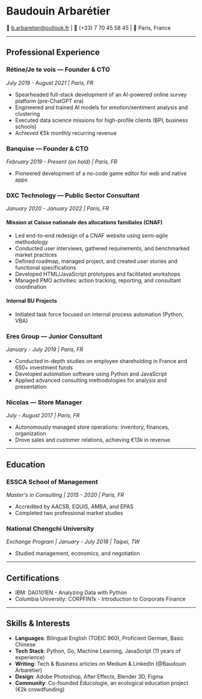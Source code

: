 # Baudouin Arbarétier
📧 b.arbaretier@outlook.fr | 📱 (+33) 7 70 45 58 45 | 📍 Paris, France

---

## Professional Experience

### Rétine/Je te vois — Founder & CTO
*July 2019 - August 2021 | Paris, FR*

- Spearheaded full-stack development of an AI-powered online survey platform (pre-ChatGPT era)
- Engineered and trained AI models for emotion/sentiment analysis and clustering
- Executed data science missions for high-profile clients (BPI, business schools)
- Achieved €5k monthly recurring revenue

### Banquise — Founder & CTO
*February 2019 - Present (on hold) | Paris, FR*

- Pioneered development of a no-code game editor for web and native apps

### DXC Technology — Public Sector Consultant
*January 2020 - January 2022 | Paris, FR*

#### Mission at Caisse nationale des allocations familiales (CNAF)
- Led end-to-end redesign of a CNAF website using semi-agile methodology
- Conducted user interviews, gathered requirements, and benchmarked market practices
- Defined roadmap, managed project, and created user stories and functional specifications
- Developed HTML/JavaScript prototypes and facilitated workshops
- Managed PMO activities: action tracking, reporting, and consultant coordination

#### Internal BU Projects
- Initiated task force focused on internal process automation (Python, VBA)

### Eres Group — Junior Consultant
*January - July 2019 | Paris, FR*

- Conducted in-depth studies on employee shareholding in France and 650+ investment funds
- Developed automation software using Python and JavaScript
- Applied advanced consulting methodologies for analysis and presentation

### Nicolas — Store Manager
*July - August 2017 | Paris, FR*

- Autonomously managed store operations: inventory, finances, organization
- Drove sales and customer relations, achieving €13k in revenue

---

## Education

### ESSCA School of Management
*Master's in Consulting | 2015 - 2020 | Paris, FR*
- Accredited by AACSB, EQUIS, AMBA, and EPAS
- Completed two professional market studies

### National Chengchi University
*Exchange Program | January - July 2018 | Taipei, TW*
- Studied management, economics, and negotiation

---

## Certifications

- IBM: DA0101EN - Analyzing Data with Python
- Columbia University: CORPFIN1x - Introduction to Corporate Finance

---

## Skills & Interests

- **Languages**: Bilingual English (TOEIC 960), Proficient German, Basic Chinese
- **Tech Stack**: Python, Go, Machine Learning, JavaScript (11 years of experience)
- **Writing**: Tech & Business articles on Medium & LinkedIn (@Baudouin Arbarétier)
- **Design**: Adobe Photoshop, After Effects, Blender 3D, Figma
- **Community**: Co-founded Educologie, an ecological education project (€2k crowdfunding)